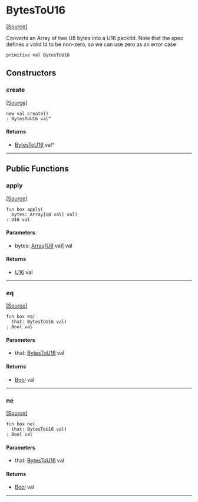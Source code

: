 # BytesToU16
<span class="source-link">[[Source]](src/mqtt-utilities/functions.md#L-0-27)</span>

Converts an Array of two U8 bytes into a U16 packtId. Note that the spec defines
a valid Id to be non-zero, so we can use zero as an error case


```pony
primitive val BytesToU16
```

## Constructors

### create
<span class="source-link">[[Source]](src/mqtt-utilities/functions.md#L-0-27)</span>


```pony
new val create()
: BytesToU16 val^
```

#### Returns

* [BytesToU16](mqtt-utilities-BytesToU16.md) val^

---

## Public Functions

### apply
<span class="source-link">[[Source]](src/mqtt-utilities/functions.md#L-0-32)</span>


```pony
fun box apply(
  bytes: Array[U8 val] val)
: U16 val
```
#### Parameters

*   bytes: [Array](builtin-Array.md)\[[U8](builtin-U8.md) val\] val

#### Returns

* [U16](builtin-U16.md) val

---

### eq
<span class="source-link">[[Source]](src/mqtt-utilities/functions.md#L-0-32)</span>


```pony
fun box eq(
  that: BytesToU16 val)
: Bool val
```
#### Parameters

*   that: [BytesToU16](mqtt-utilities-BytesToU16.md) val

#### Returns

* [Bool](builtin-Bool.md) val

---

### ne
<span class="source-link">[[Source]](src/mqtt-utilities/functions.md#L-0-32)</span>


```pony
fun box ne(
  that: BytesToU16 val)
: Bool val
```
#### Parameters

*   that: [BytesToU16](mqtt-utilities-BytesToU16.md) val

#### Returns

* [Bool](builtin-Bool.md) val

---

